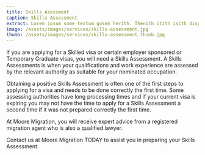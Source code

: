 ```yaml
---
title: Skills Asessment
caption: Skills Assessment
extract: Lorem ipsum some textum gosem herith. Thenith itith isith displayeth henceforeth.
image: /assets/images/services/skills-assessment.jpg
thumb: /assets/images/services/skills-assessment.thumb.jpg
---
```

If you are applying for a Skilled visa or certain employer sponsored or Temporary Graduate visas, you will need a Skills Assessment. A Skills Assessments is when your qualifications and work experience are assessed by the relevant authority as suitable for your nominated occupation. 

Obtaining a positive Skills Assessment is often one of the first steps to applying for a visa and needs to be done correctly the first time. Some assessing authorities have long processing times and if your current visa is expiring you may not have the time to apply for a Skills Assessment a second time if it was not prepared correctly the first time. 

At Moore Migration, you will receive expert advice from a registered migration agent who is also a qualified lawyer. 

Contact us at Moore Migration TODAY to assist you in preparing your Skills Assessment.
